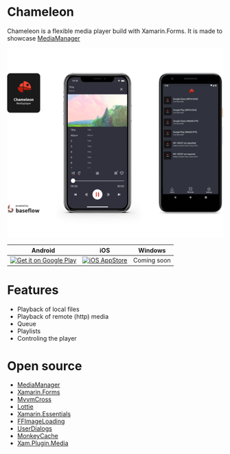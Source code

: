 # Chameleon
Chameleon is a flexible media player build with Xamarin.Forms. It is made to showcase [MediaManager](https://github.com/martijn00/XamarinMediaManager)

![Chameleon App Screenshot](chameleon_screenshots.png?raw=true "Chameleon")


| Android | iOS | Windows |
|--|--|--|
| <a href='https://play.google.com/store/apps/details?id=com.baseflow.chameleon&pcampaignid=MKT-Other-global-all-co-prtnr-py-PartBadge-Mar2515-1'><img height='60px' alt='Get it on Google Play' src='https://play.google.com/intl/en_us/badges/images/generic/en_badge_web_generic.png'/></a> | <a href="http://apple.co/" rel="some text">![iOS AppStore](http://devimages.apple.com.edgekey.net/app-store/marketing/guidelines/images/badge-download-on-the-app-store.svg)</a> | Coming soon |

# Features

- Playback of local files
- Playback of remote (http) media
- Queue
- Playlists
- Controling the player

# Open source

- [MediaManager](https://github.com/martijn00/XamarinMediaManager)
- [Xamarin.Forms](https://github.com/xamarin/Xamarin.Forms)
- [MvvmCross](https://github.com/MvvmCross/MvvmCross)
- [Lottie](https://github.com/martijn00/LottieXamarin)
- [Xamarin.Essentials](https://github.com/xamarin/Essentials)
- [FFImageLoading](https://github.com/luberda-molinet/FFImageLoading)
- [UserDialogs](https://github.com/aritchie/userdialogs)
- [MonkeyCache](https://github.com/jamesmontemagno/monkey-cache)
- [Xam.Plugin.Media](https://github.com/jamesmontemagno/MediaPlugin)
